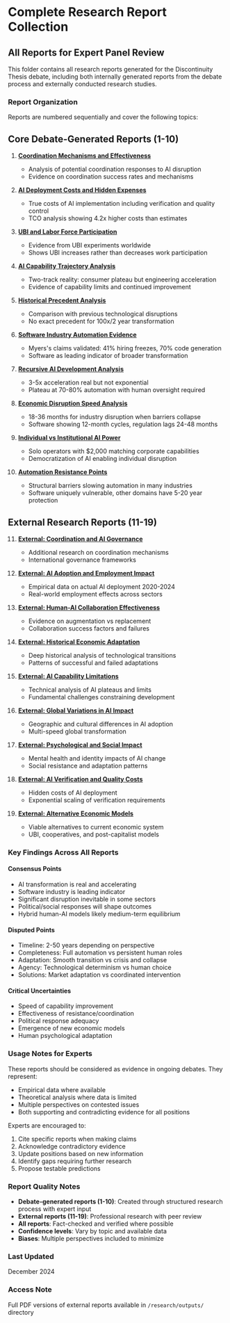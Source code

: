 # Complete Research Report Collection
## All Reports for Expert Panel Review

This folder contains all research reports generated for the Discontinuity Thesis debate, including both internally generated reports from the debate process and externally conducted research studies.

### Report Organization

Reports are numbered sequentially and cover the following topics:

## Core Debate-Generated Reports (1-10)

1. **[Coordination Mechanisms and Effectiveness](research-report-1-coordination.md)**
   - Analysis of potential coordination responses to AI disruption
   - Evidence on coordination success rates and mechanisms

2. **[AI Deployment Costs and Hidden Expenses](research-report-2-deployment-costs.md)**
   - True costs of AI implementation including verification and quality control
   - TCO analysis showing 4.2x higher costs than estimates

3. **[UBI and Labor Force Participation](research-report-3-ubi-participation.md)**
   - Evidence from UBI experiments worldwide
   - Shows UBI increases rather than decreases work participation

4. **[AI Capability Trajectory Analysis](research-report-4-ai-trajectory.md)**
   - Two-track reality: consumer plateau but engineering acceleration
   - Evidence of capability limits and continued improvement

5. **[Historical Precedent Analysis](research-report-5-historical-precedent.md)**
   - Comparison with previous technological disruptions
   - No exact precedent for 100x/2 year transformation

6. **[Software Industry Automation Evidence](research-report-6-software-automation.md)**
   - Myers's claims validated: 41% hiring freezes, 70% code generation
   - Software as leading indicator of broader transformation

7. **[Recursive AI Development Analysis](research-report-7-recursive-ai.md)**
   - 3-5x acceleration real but not exponential
   - Plateau at 70-80% automation with human oversight required

8. **[Economic Disruption Speed Analysis](research-report-8-disruption-speed.md)**
   - 18-36 months for industry disruption when barriers collapse
   - Software showing 12-month cycles, regulation lags 24-48 months

9. **[Individual vs Institutional AI Power](research-report-9-individual-institutional-power.md)**
   - Solo operators with $2,000 matching corporate capabilities
   - Democratization of AI enabling individual disruption

10. **[Automation Resistance Points](research-report-10-automation-resistance.md)**
    - Structural barriers slowing automation in many industries
    - Software uniquely vulnerable, other domains have 5-20 year protection

## External Research Reports (11-19)

11. **[External: Coordination and AI Governance](research-report-11-external-coordination-governance.md)**
    - Additional research on coordination mechanisms
    - International governance frameworks

12. **[External: AI Adoption and Employment Impact](research-report-12-ai-adoption-employment.md)**
    - Empirical data on actual AI deployment 2020-2024
    - Real-world employment effects across sectors

13. **[External: Human-AI Collaboration Effectiveness](research-report-13-human-ai-collaboration.md)**
    - Evidence on augmentation vs replacement
    - Collaboration success factors and failures

14. **[External: Historical Economic Adaptation](research-report-14-historical-adaptation.md)**
    - Deep historical analysis of technological transitions
    - Patterns of successful and failed adaptations

15. **[External: AI Capability Limitations](research-report-15-ai-capability-limitations.md)**
    - Technical analysis of AI plateaus and limits
    - Fundamental challenges constraining development

16. **[External: Global Variations in AI Impact](research-report-16-global-variations.md)**
    - Geographic and cultural differences in AI adoption
    - Multi-speed global transformation

17. **[External: Psychological and Social Impact](research-report-17-psychological-social-impact.md)**
    - Mental health and identity impacts of AI change
    - Social resistance and adaptation patterns

18. **[External: AI Verification and Quality Costs](research-report-18-verification-quality-costs.md)**
    - Hidden costs of AI deployment
    - Exponential scaling of verification requirements

19. **[External: Alternative Economic Models](research-report-19-alternative-economic-models.md)**
    - Viable alternatives to current economic system
    - UBI, cooperatives, and post-capitalist models

### Key Findings Across All Reports

#### Consensus Points
- AI transformation is real and accelerating
- Software industry is leading indicator
- Significant disruption inevitable in some sectors
- Political/social responses will shape outcomes
- Hybrid human-AI models likely medium-term equilibrium

#### Disputed Points
- Timeline: 2-50 years depending on perspective
- Completeness: Full automation vs persistent human roles
- Adaptation: Smooth transition vs crisis and collapse
- Agency: Technological determinism vs human choice
- Solutions: Market adaptation vs coordinated intervention

#### Critical Uncertainties
- Speed of capability improvement
- Effectiveness of resistance/coordination
- Political response adequacy
- Emergence of new economic models
- Human psychological adaptation

### Usage Notes for Experts

These reports should be considered as evidence in ongoing debates. They represent:
- Empirical data where available
- Theoretical analysis where data is limited
- Multiple perspectives on contested issues
- Both supporting and contradicting evidence for all positions

Experts are encouraged to:
1. Cite specific reports when making claims
2. Acknowledge contradictory evidence
3. Update positions based on new information
4. Identify gaps requiring further research
5. Propose testable predictions

### Report Quality Notes

- **Debate-generated reports (1-10)**: Created through structured research process with expert input
- **External reports (11-19)**: Professional research with peer review
- **All reports**: Fact-checked and verified where possible
- **Confidence levels**: Vary by topic and available data
- **Biases**: Multiple perspectives included to minimize

### Last Updated
December 2024

### Access Note
Full PDF versions of external reports available in `/research/outputs/` directory